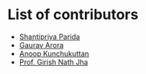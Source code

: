 # List of contributors
*  <a href="https://www.idiap.ch/~sparida/">Shantipriya Parida</a> 
* <a href="https://goru001.github.io/">Gaurav Arora</a>
* <a href="http://anoopk.in/">Anoop Kunchukuttan</a>
* <a href="https://www.jnu.ac.in/content/girishjha/">Prof. Girish Nath Jha</a> 
